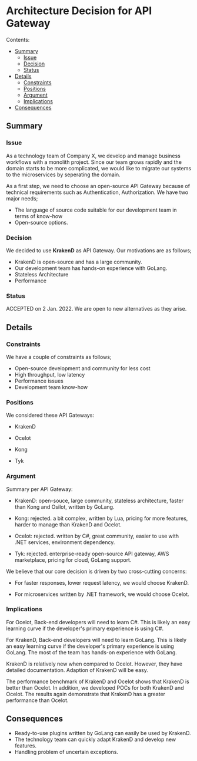 # Architecture Decision for API Gateway

Contents:

* [Summary](#summary)
  * [Issue](#issue)
  * [Decision](#decision)
  * [Status](#status)
* [Details](#details)
  * [Constraints](#constraints)
  * [Positions](#positions)
  * [Argument](#argument)
  * [Implications](#implications)
* [Consequences](#consequences)


## Summary


### Issue

As a technology team of Company X, we develop and manage business workflows with a monolith project. Since our team grows rapidly and the domain starts to be more complicated, we would like to migrate our systems to the microservices by seperating the domain.

As a first step, we need to choose an open-source API Gateway because of technical requirements such as Authentication, Authorization. We have two major needs;

* The language of source code suitable for our development team in terms of know-how
* Open-source options.


### Decision

We decided to use **KrakenD** as API Gateway. Our motivations are as follows;

* KrakenD is open-source and has a large community.
* Our development team has hands-on experience with GoLang.
* Stateless Architecture
* Performance


### Status

ACCEPTED on 2 Jan. 2022. We are open to new alternatives as they arise.


## Details

### Constraints

We have a couple of constraints as follows;

* Open-source development and community for less cost
* High throughput, low latency
* Performance issues
* Development team know-how


### Positions

We considered these API Gateways:

  * KrakenD

  * Ocelot

  * Kong

  * Tyk
  

### Argument

Summary per API Gateway:

  * KrakenD: open-souce, large community, stateless architecture, faster than Kong and Osilot, written by GoLang.

  * Kong: rejected. a bit complex, written by Lua, pricing for more features, harder to manage than KrakenD and Ocelot.

  * Ocelot: rejected. written by C#, great community, easier to use with .NET services, environment dependency.
  
  * Tyk: rejected. enterprise-ready open-source API gateway, AWS marketplace, pricing for cloud, GoLang support. 


We believe that our core decision is driven by two cross-cutting concerns:

  * For faster responses, lower request latency, we would choose KrakenD.

  * For microservices written by .NET framework, we would choose Ocelot.


### Implications

For Ocelot, Back-end developers will need to learn C#. This is likely an easy learning curve if the developer's primary experience is using C#.

For KrakenD, Back-end developers will need to learn GoLang. This is likely an easy learning curve if the developer's primary experience is using GoLang. The most of the team has hands-on experience with GoLang.

KrakenD is relatively new when compared to Ocelot. However, they have detailed documentation. Adaption of KrakenD will be easy.

The performance benchmark of KrakenD and Ocelot shows that KrakenD is better than Ocelot. In addition, we developed POCs for both KrakenD and Ocelot. The results again demonstrate that KrakenD has a greater performance than Ocelot.


## Consequences

* Ready-to-use plugins written by GoLang can easily be used by KrakenD.
* The technology team can quickly adapt KrakenD and develop new features.
* Handling problem of uncertain exceptions.
